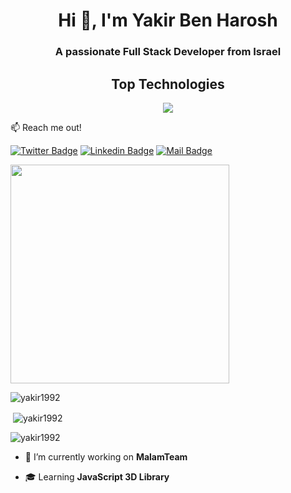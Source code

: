 <h1 align="center">Hi 👋, I'm Yakir Ben Harosh</h1>
<h3 align="center">A passionate Full Stack Developer from Israel</h3>
<h2 align="center"> Top Technologies </h2>
<p align="center" dir="auto">
  <a href="https://skillicons.dev" rel="nofollow">
<img src="https://camo.githubusercontent.com/39f8cdac5f73e564af4a29263fa5f02a07c40cb5feecbd8f1effdd0eba8136e0/68747470733a2f2f736b696c6c69636f6e732e6465762f69636f6e733f693d6a732c74732c68746d6c2c6373732c6e6f64656a732c72656163742c6769742c7673636f6465267065726c696e653d34" data-canonical-src="https://skillicons.dev/icons?i=js,ts,html,css,nodejs,react,git,vscode&amp;perline=4"">
  </a>
    </p>
 
:mailbox: Reach me out!

[![Twitter Badge](https://img.shields.io/badge/-@yakir1992-1ca0f1?style=flat&labelColor=1ca0f1&logo=twitter&logoColor=white&link=https://twitter.com/yakir1992)](https://twitter.com/yakir1992)  [![Linkedin Badge](https://img.shields.io/badge/-yakir1992-0e76a8?style=flat&labelColor=0e76a8&logo=linkedin&logoColor=white)](https://www.linkedin.com/in/yakir1992/)  [![Mail Badge](https://img.shields.io/badge/-yakir1992-c0392b?style=flat&labelColor=c0392b&logo=gmail&logoColor=white)](mailto:yakir1992@gmail.com)
<!--  -->

<img width="350" align="center" src="[https://camo.githubusercontent.com/257458d59b5539d2b44375a032974913371af56bced44f9e6187bbbc4d685287/68747470733a2f2f6769746875622d726561646d652d73746174732e76657263656c2e6170702f6170692f746f702d6c616e67732f3f757365726e616d653d6f722d79616d26686964653d632532422532422c63253233267468656d653d636f62616c74266c616e67735f636f756e743d35266c61796f75743d636f6d70616374" data-canonical-src="https://github-readme-stats.vercel.app/api/top-langs/?username=or-yam&amp;hide=c%2B%2B,c%23&amp;theme=cobalt&amp;langs_count=5&amp;layout=compact](https://github-readme-stats.vercel.app/api/top-langs?username=yakir1992&show_icons=true&locale=en&layout=compact)" style="max-width: 100%;">

<!--      -->
 <p><img align="center" src="https://github-readme-stats.vercel.app/api/top-langs?username=yakir1992&show_icons=true&locale=en&layout=compact" alt="yakir1992" /></p>
    
<p>&nbsp;<img align="center" src="https://github-readme-stats.vercel.app/api?username=yakir1992&show_icons=true&locale=en" alt="yakir1992" /></p>

<p align="left"> <img src="https://komarev.com/ghpvc/?username=yakir1992&label=Profile%20views&color=0e75b6&style=flat" alt="yakir1992" /> </p>

- 🔭 I’m currently working on **MalamTeam**

- :mortar_board: Learning **JavaScript 3D Library**









